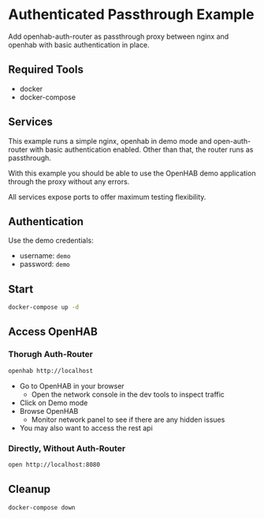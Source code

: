 # Authenticated Passthrough Example

Add openhab-auth-router as passthrough proxy between nginx and openhab
with basic authentication in place.

## Required Tools

- docker
- docker-compose

## Services

This example runs a simple nginx, openhab in demo mode and open-auth-router
with basic authentication enabled. Other than that, the router runs as passthrough.

With this example you should be able to use the OpenHAB demo application through
the proxy without any errors.

All services expose ports to offer maximum testing flexibility.

## Authentication

Use the demo credentials:

- username: `demo`
- password: `demo`

## Start

```sh
docker-compose up -d
```

## Access OpenHAB

### Thorugh Auth-Router

```sh
openhab http://localhost
```

- Go to OpenHAB in your browser
  - Open the network console in the dev tools to inspect traffic
- Click on Demo mode
- Browse OpenHAB
  - Monitor network panel to see if there are any hidden issues
- You may also want to access the rest api

### Directly, Without Auth-Router

```sh
open http://localhost:8080
```

## Cleanup

```sh
docker-compose down
```